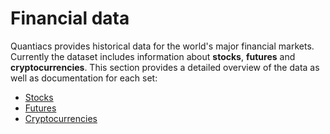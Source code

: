 # Financial data
Quantiacs provides historical data for the world's major financial markets. Currently the dataset includes information about **stocks**, **futures** and **cryptocurrencies**. This section provides a detailed overview of the data as well as documentation for each set:

- [Stocks](https://quantiacs.io/documentation/en/user_guide/data_stocks.html)
- [Futures](https://quantiacs.io/documentation/en/user_guide/data_futures.html)
- [Cryptocurrencies](https://quantiacs.io/documentation/en/user_guide/data_crypto.html)

